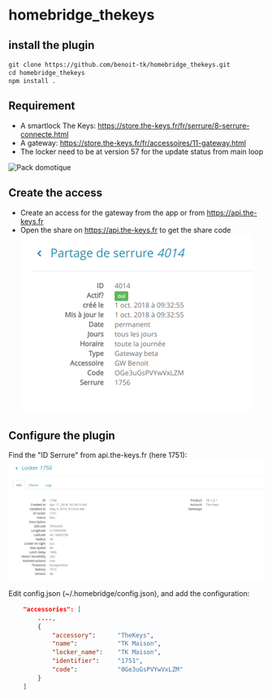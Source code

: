 # homebridge_thekeys

## install the plugin

```console
git clone https://github.com/benoit-tk/homebridge_thekeys.git
cd homebridge_thekeys
npm install .
```


## Requirement

* A smartlock The Keys: https://store.the-keys.fr/fr/serrure/8-serrure-connecte.html
* A gateway: https://store.the-keys.fr/fr/accessoires/11-gateway.html
* The locker need to be at version 57 for the update status from main loop

![Pack domotique](https://www.the-keys.eu/195-large_default/pack-domotique.jpg)


## Create the access

* Create an access for the gateway from the app or from https://api.the-keys.fr
* Open the share on https://api.the-keys.fr to get the share code
![Share](/screenshots/share.png)

## Configure the plugin
Find the "ID Serrure" from api.the-keys.fr (here 1751): 
![Configuration](/screenshots/conf_serrure.png)

Edit config.json (~/.homebridge/config.json), and add the configuration:

```json
    "accessories": [
        ....,
        {
            "accessory":      "TheKeys",
            "name":           "TK Maison",
            "locker_name":    "TK Maison",
            "identifier":     "1751",
            "code":           "0Ge3uGsPVYwVxLZM"
        }
    ]
```
